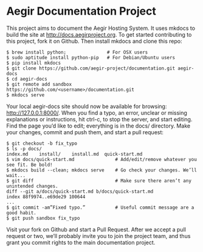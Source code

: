 Aegir Documentation Project
===========================

This project aims to document the Aegir Hosting System. It uses mkdocs to build the site at http://docs.aegirproject.org. To get started contributing to this project, fork it on Github. Then install mkdocs and clone this repo:

    $ brew install python;               # For OSX users
    $ sudo aptitude install python-pip   # For Debian/Ubuntu users
    $ pip install mkdocs
    $ git clone https://github.com/aegir-project/documentation.git aegir-docs
    $ cd aegir-docs
    $ git remote add sandbox https://github.com/<username>/documentation.git
    $ mkdocs serve

Your local aegir-docs site should now be available for browsing: http://127.0.0.1:8000/. When you find a typo, an error, unclear or missing explanations or instructions, hit ctrl-c, to stop the server, and start editing. Find the page you’d like to edit; everything is in the docs/ directory. Make your changes, commit and push them, and start a pull request:

    $ git checkout -b fix_typo
    $ ls -p docs/
    index.md    install/    install.md  quick-start.md
    $ vim docs/quick-start.md               # Add/edit/remove whatever you see fit. Be bold!
    $ mkdocs build --clean; mkdocs serve    # Go check your changes. We’ll wait...
    $ git diff                              # Make sure there aren’t any unintended changes.
    diff --git a/docs/quick-start.md b/docs/quick-start.md
    index 88f9974..e69de29 100644
    ...
    $ git commit -am”Fixed typo.”           # Useful commit message are a good habit.
    $ git push sandbox fix_typo

Visit your fork on Github and start a Pull Request. After we accept a pull request or two, we’ll probably invite you to join the project team, and thus grant you commit rights to the main documentation project.

